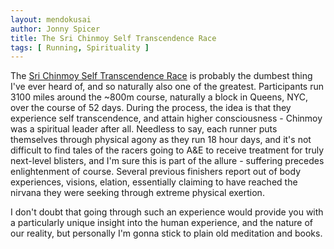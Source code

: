 ```yaml
---
layout: mendokusai
author: Jonny Spicer
title: The Sri Chinmoy Self Transcendence Race
tags: [ Running, Spirituality ]
---
```

The [Sri Chinmoy Self Transcendence Race](https://3100.srichinmoyraces.org/) is probably the dumbest thing I've ever heard of,
and so naturally also one of the greatest. Participants run 3100 miles around the ~800m course, naturally a block in Queens, NYC,
over the course of 52 days. During the process, the idea is that they experience self transcendence, and attain higher consciousness -
Chinmoy was a spiritual leader after all. Needless to say, each runner puts themselves through physical agony as they run 18 hour days,
and it's not difficult to find tales of the racers going to A&E to receive treatment for truly next-level blisters, and I'm sure this
is part of the allure - suffering precedes enlightenment of course. Several previous finishers report out of body experiences, visions,
elation, essentially claiming to have reached the nirvana they were seeking through extreme physical exertion.

I don't doubt that going through such an experience would provide you with a particularly unique insight into the human experience, and
the nature of our reality, but personally I'm gonna stick to plain old meditation and books.
